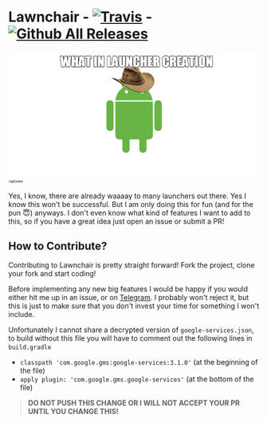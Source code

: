 # Lawnchair - [![Travis](https://img.shields.io/travis/Deletescape-Media/Lawnchair.svg)](https://travis-ci.org/Deletescape-Media/Lawnchair) - [![Github All Releases](https://img.shields.io/github/downloads/Deletescape-Media/Lawnchair/total.svg)](https://github.com/Deletescape-Media/Lawnchair/releases)


![What in launcher creation?](meme.jpg)

Yes, I know, there are already waaaay to many launchers out there.
Yes I know this won't be successful. But I am only doing this for fun (and for the pun :innocent:) anyways.
I don't even know what kind of features I want to add to this, so if you have a great idea just open an issue or submit a PR!

## How to Contribute?

Contributing to Lawnchair is pretty straight forward! Fork the project, clone your fork and start coding!

Before implementing any new big features I would be happy if you would either hit me up in an issue, or on [Telegram](https://t.me/deletescape). I probably won't reject it, but this is just to make sure that you don't invest your time for something I won't include.

Unfortunately I cannot share a decrypted version of `google-services.json`, to build without this file you will have to comment out the following lines in `build.gradle`
 * `classpath 'com.google.gms:google-services:3.1.0'` (at the beginning of the file)
 * `apply plugin: 'com.google.gms.google-services'` (at the bottom of the file)
 
> **DO NOT PUSH THIS CHANGE OR I WILL NOT ACCEPT YOUR PR UNTIL YOU CHANGE THIS!**
